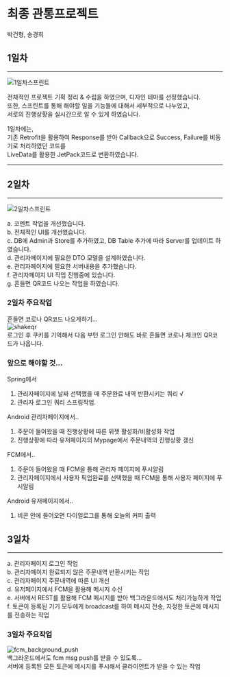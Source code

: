 # 최종 관통프로젝트
박건형, 송경희


## 1일차  
---  
![1일차스프린트](/uploads/f1bbecede5e20c58dc217c3d377b9cbf/1일차스프린트.png)  

전체적인 프로젝트 기획 정리 & 수립을 하였으며, 디자인 테마를 선정했습니다.  
또한, 스프린트를 통해 해야할 일을 기능들에 대해서 세부적으로 나누었고,  
서로의 진행상황을 실시간으로 알 수 있게 하였습니다.  
  
1일차에는,  
기존 Retrofit을 활용하여 Response를 받아 Callback으로 Success, Failure를 비동기로 처리하였던 코드를  
LiveData를 활용한 JetPack코드로 변환하였습니다.  
  
---

## 2일차  
---
![2일차스프린트](/uploads/9cb64f9b50fdceba2a0808360ef6bfda/2일차스프린트.png)  

a. 코멘트 작업을 개선했습니다.  
b. 전체적인 UI를 개선했습니다.  
c. DB에 Admin과 Store를 추가하였고, DB Table 추가에 따라 Server를 업데이트 하였습니다.  
d. 관리자페이지에 필요한 DTO 모델을 설계하였습니다.  
e. 관리자페이지에 필요한 서버내용을 추가했습니다.  
f. 관리자페이지 UI 작업 진행중에 있습니다.  
g. 흔들면 QR코드 나오는 작업을 하였습니다.  

### 2일차 주요작업  
흔들면 코로나 QR코드 나오게하기...  
![shakeqr](/uploads/528d112cea582a4e65ebbad6bf0b8126/shakeqr.gif)  
로그인 후 쿠키를 기억해서 다음 부턴 로그인 안해도 바로 흔들면 코로나 체크인 QR코드가 나옵니다.  
  
### 앞으로 해야할 것...  
Spring에서  
1. 관리자페이지에 날짜 선택했을 때 주문완료 내역 반환시키는 쿼리 √  
2. 관리자 로그인 쿼리 스프링작업.  
  
Android 관리자페이지에서..  
1. 주문이 들어왔을 때 진행상황에 따른 위젯 활성화/비활성화 작업  
2. 진행상황에 따라 유저페이지의 Mypage에서 주문내역의 진행상황 갱신  
  
FCM에서..  
1. 주문이 들어왔을 때 FCM을 통해 관리자 페이지에 푸시알림  
2. 관리자페이지에서 사용자 픽업완료를 선택했을 때 FCM을 통해 사용자 페이지에 푸시알림  
  
Android 유저페이지에서..  
1. 비콘 안에 들어오면 다이얼로그를 통해 오늘의 커피 출력  

## 3일차  
---
a. 관리자페이지 로그인 작업  
b. 관리자페이지 완료되지 않은 주문내역 반환시키는 작업  
c. 관리자페이지 주문내역에 따른 UI 개선  
d. 유저페이지에서 FCM을 활용해 메시지 수신  
e. 서버에서 REST를 활용해 FCM 메시지를 받아 백그라운드에서도 처리가능하게 작업  
f. 토큰이 등록된 기기 모두에게 broadcast를 하여 메시지 전송, 지정한 토큰에 메시지를 전송하는 작업  

### 3일차 주요작업  
![fcm_background_push](/uploads/5d90f319363b3abbb8a82d00e0dc34a5/fcm_background_push.gif)  
백그라운드에서도 fcm msg push를 받을 수 있도록...  
서버에 등록된 모든 토큰에 메시지를 푸시해서 클라이언트가 받을 수 있는 작업  

